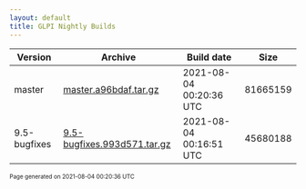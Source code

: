 ```yaml
---
layout: default
title: GLPI Nightly Builds
---
```


Version|Archive|Build date|Size
---|---|---|---
master|[master.a96bdaf.tar.gz](master.a96bdaf.tar.gz)|2021-08-04 00:20:36 UTC|81665159
9.5-bugfixes|[9.5-bugfixes.993d571.tar.gz](9.5-bugfixes.993d571.tar.gz)|2021-08-04 00:16:51 UTC|45680188

<font size="1">Page generated on 2021-08-04 00:20:36 UTC</font>

